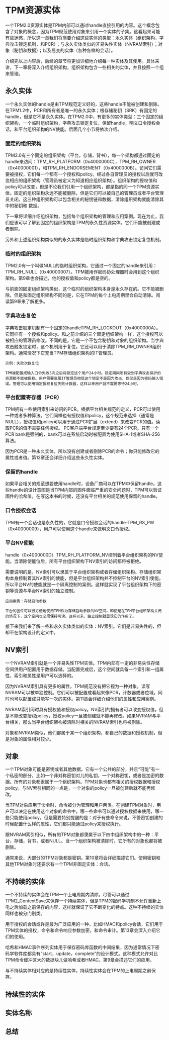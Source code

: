 # TPM资源实体
一个TPM2.0资源实体是TPM内部可以通过handle直接引用的内容。这个概念包含了对象的概念，因为TPM规范使用对象来引用一个实体的子集。这看起来可能有些迷惑，所以这一章我们将简要介绍这些实体的类型：永久实体（组织架构，字典攻击锁定机制，和PCR）；与永久实体类似的非易失性实体（NVRAM索引）；对象（秘钥和数据）；以及易变的实体（各种各样的会话）。

介绍完以上内容后，后续的章节将更加详细地介绍每一种实体及其使用。具体来讲，下一章将深入介绍组织架构，组织架构包含一些相关的实体，并且按照一个组来管理。

## 永久实体
一个永久实体的handle是由TPM规范定义好的，这些handle不能被创建和删除。在TPM1.2中，PCR和所有者是唯一的永久实体；根存储秘钥（SRK）有固定的handle，但是它不是永久实体。在TPM2.0中，有更多的实体类型：三个固定的组织架构，一个临时组织架构，字典攻击锁定复位，保留handle，明文口令授权会话，和平台组织架构的NV使能。后面几个小节将依次介绍。

### 固定的组织架构
TPM2.0有三个固定的组织架构（平台，存储，背书），每一个架构都通过固定的handle来访问：TPM_RH_PLATFORM（0x4000000C），TPM_RH_OWNER（0x40000001），和TPM_RH_ENDORSEMENT（0x4000000B）。访问它们需要被授权，它们每一个都有一个授权和policy。经过各自管理员的授权以后就可改变相应的组织架构（管理员被定义为知道相应组织架构）。组织架构的授权值和policy可以改变，但是不论我们引用一个组织架构，都是指的同一个TPM资源实体。固定的组织架构永远不能被删除，但是它们可以被自己的管理员或者平台管理员关闭。这三种组织架构可以包含相关的秘钥链和数据，清除组织架构就能清除其中的秘钥和 数据。

下一章将详细介绍组织架构，包括每个组织架构的管理和应用案例。现在为止，我们应该可以了解到固定的组织架构是TPM的永久性资源实体。它们不能被创建或者删除。

另外和上述组织架构类似的的永久实体是临时组织架构和字典攻击锁定复位机制。

### 临时的组织架构
TPM2.0有一个叫做NULL的临时组织架构，它通过一个固定的handle来引用：TPM_RH_NULL（0x40000007）。TPM被用作密码协处理器时会用到这个组织架构。第9章也会描述，他的授权值和policy都是空的。

与前面的固定组织架构类似，这个临时的组织架构本身是永久存在的。它不能被删除，但是和固定组织架构不同的是，它在TPM的每个上电周期里会自动清除。阅读第9章来了解更多。

### 字典攻击复位
字典攻击锁定机制有一个固定的handleTPM_RH_LOCKOUT（0x4000000A）。它同样有一个授权和policy。和之前介绍的三个固定组织架构一样，这个授权可以被相应的管理员修改。不同的是，它是一个不包含秘钥和对象的组织架构。当字典攻击触发锁定时，这个机制用于复位。它还可以用于清除TPM_RM_OWNER组织架构。通常情况下它充当TPM存储组织架构的IT管理员。

```
示例：失败次数复位

TPM被配置成输入口令失败5次之后将锁定这个用户24小时。锁定期间所有受到字典攻击保护的资源都不能被授权。用户需要说服IT管理员相信这个锁定不是因为攻击，仅仅是因为密码输入错误。管理可以使用锁定授权复位失败计数器，这样以来用户就不需要等待24小时。
```

### 平台配置寄存器（PCR）
TPM拥有一些使用索引来访问的PCR。根据平台相关规范的定义，PCR可以使用一种或者多种算法。它们同样也有授权值和policy，这个规范来选择（通常是NULL），授权值和policy可以用于通过PCR扩展（extend）来改变PCR的值。读取PCR的值不需要任何授权。 PC客户端平台规定至少要有24个PCR。只有一个PCR bank是强制的，bank可以在系统启动时被配置为使用SHA-1或者SHA-256算法。

因为PCR是一种永久实体，所以没有创建或者删除PCR的命令；你只能修改它的属性或者值。第12章还会详细介绍这些永久性实体。

### 保留的handle
如果平台相关的规范想要使用handle时，设备厂商可以在TPM中保留handle。这些handle的设计意图是当TPM内部的固件面临严重的安全问题时，TPM可以验证固件的哈希值。在写这本书的时候，还没有平台相关的规范使用保留的handle。

### 口令授权会话
TPM有一个会话也是永久性的，它就是口令授权会话的handle-TPM_RS_PW（0x40000009），用户可以使用这个handle来做明文口令授权。

### 平台NV使能
handle（0x4000000D）TPM_RH_PLATFORM_NV控制着平台组织架构的NV使能。当清除使能位后，所有平台组织架构下NV索引的访问都将被拒绝。

需要说明的是，NV索引可以隶属于平台组织架构或者存储组织架构。存储组织架构本身控制着其NV索引的使能，但是平台组织架构并不控制平台的NV索引使能。所以平台NV的使能就是一个隔离控制的案例。这样就实现了平台组织架构下的密钥等资源与平台NV索引的独立控制。

```
应用案例：存储启动参数

平台的固件可以很方便地使用TPM作为存储启动参数的NV空间。即使是在TPM平台组织架构关闭的情况下，这个空间也必须保持可读。这样以来，独立控制就显现它的作用了。
```

接下来我们来了解一些和永久实体类似的实体：NV索引。它们是非易失性的，但却不在架构设计的定义中。

## NV索引
一个NVRAM索引就是一个非易失性TPM实体。TPM内部有一定的非易失性存储空间供用户配置用于数据存储。当配置完成后，这个空间就具备一个索引和一组属性，索引和属性是用户可以选择的。

因为NVRAM索引具有更多的属性，TPM规范没有把它视为一种对象。读写NVRAM可以被单独控制。它们可以被配置成看起来像PCR，计数器或者位域。同时也可以配置成只能写一次的实体。第11章会详细介绍他们的属性和应用案例。

NVRAM索引同时具有授权值和授权policy。NV索引的拥有者可以改变授权值，但是不能改变授权policy，授权policy一旦被创建就不能再修改。如果NVRAM与平台相关，那么当平台组织架构被清除时相关的NVRAM索引也将被删除。

对象和NVRAM类似，他们都属于某一个组织架构，都自己的数据和授权机制，但是对象的属性相对较少。

## 对象
一个TPM对象可能是密钥或者其他数据。它有一个公共的部分，并且“可能”有一个私密的部分，比如一个非对称密钥对儿的私钥，一个对称密钥，或者是加密的数据。所有的对象都隶属于一个组织架构。TPM对象也都有相关的授权数据和授权policy。与NV索引相同的一点是，一个对象的policy一旦被创建后就不能再修改。

当TPM对象应用于命令时，命令被分为管理和用户两类。在创建TPM对象时，用户可以决定在使用这个对象的命令中，哪一些命令可以通过授权数据来使用，哪一些只能使用policy。但是需要特别提醒的是：对于有些命令来说，不管密钥创建的时候配置什么样的属性，它们都只能通过policy来授权执行。

跟NVRAM索引相似，所有的TPM对象都隶属于以下四中组织架构中的一种：平台，存储，背书，或者NULL。当一个组织架构被清除时，它所有的对象也都将被删除。

通常来说，大部分的TPM对象都是密钥。第10章将会详细描述它们。使用密钥和其他TPM对象时还要求有一个TPM非固定实体：会话。

## 不持续的实体
一个不持续的实体会在TPM一个上电周期内清除。尽管可以通过TPM2_ContextSave来保存一个持续实体，但是TPM的密码学机制不允许重新上电之后加载之前保存的内容，这样就保证了它不断变化的特点。这种不持续的实体同样也被分门别类。

用于授权的会话或许是最为广泛应用的一种，比如HMAC和policy会话，它们用于TPM实体的授权，命令和命令响应参数加密，和命令审计。第13章会深入介绍它们的使用。

哈希和HMAC事件序列实体用于保存密码库函数的中间结果，因为通常情况下密码学软件库都具有“start，update，complete”的设计模式。这种模式允许对比TPM命令缓冲区大的数据块儿做哈希或者HMAC。第9章会描述它们的应用。

与不持续实体相对应的是持续性实体，持续性实体会在TPM的上电周期之前保存。

## 持续性的实体
## 实体名称
## 总结
